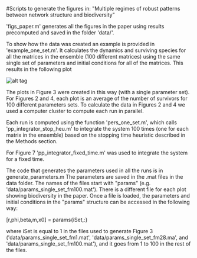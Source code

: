 #Scripts to generate the figures in: "Multiple regimes of robust patterns between network structure and biodiversity"

'figs_paper.m' generates all the figures in the paper using results precomputed and saved in the folder 'data/'.

To show how the data was created an example is provided in 'example_one_set.m'. It calculates the dynamics and surviving species for all the matrices in the ensemble (100 different matrices) using the same single set of parameters and initial conditions for all of the matrices. This results in the following plot

![alt tag](https://github.com/lfjover/networks_params/blob/master/bio_one_set.png)

The plots in Figure 3 were created in this way (with a single parameter set). For Figures 2 and 4, each plot is an average of the number of survivors for 100 different parameters sets. To calculate the data in Figures 2 and 4 we used a computer cluster to compute each run in parallel.

Each run is computed using the function 'pers_one_set.m', which calls 'pp_integrator_stop_heu.m' to integrate  the system 100 times (one for each matrix in the ensemble) based on the stopping time heuristic described in the Methods section.

For Figure 7 'pp_integrator_fixed_time.m' was used to integrate the system for a fixed time.

The code that generates the parameters used in all the runs is in generate_parameters.m
The parameters are saved in the .mat files in the data folder. The names of the files start with "params" (e.g. 'data/params_single_set_fm100.mat'). There is a different file for each plot showing biodiversity in the paper. Once a file is loaded, the parameters and initial conditions in the "params" structure can be accessed in the following way:

[r,phi,beta,m,x0] = params{iSet,:}

where iSet is equal to 1 in the files used to generate Figure 3 ('data/params_single_set_fm1.mat', 'data/params_single_set_fm28.ma', and 'data/params_single_set_fm100.mat'),  and it goes from 1 to 100 in the rest of the files.
